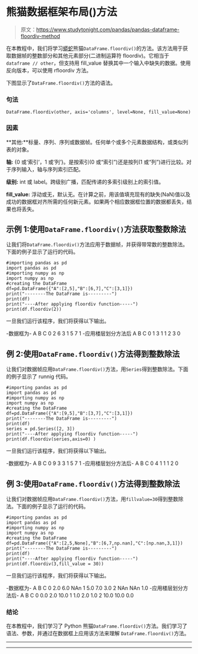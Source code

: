 # 熊猫数据框架布局()方法

> 原文：<https://www.studytonight.com/pandas/pandas-dataframe-floordiv-method>

在本教程中，我们将学习[蟒蛇](https://www.studytonight.com/python/getting-started-with-python)熊猫`DataFrame.floordiv()`的方法。该方法用于获取数据帧的整数部分和其他元素部分(二进制运算符 floordiv)。它相当于`dataframe // other`，但支持用 fill_value 替换其中一个输入中缺失的数据。使用反向版本，可以使用 rfloordiv 方法。

下图显示了`DataFrame.floordiv()`方法的语法。

### 句法

```
DataFrame.floordiv(other, axis='columns', level=None, fill_value=None)
```

### 因素

**其他:**标量、序列、序列或数据帧。任何单个或多个元素数据结构，或类似列表的对象。

**轴:** {0 或‘索引’，1 或‘列’}。是按索引(0 或“索引”)还是按列(1 或“列”)进行比较。对于序列输入，轴与序列索引匹配。

**级别:** int 或 label。跨级别广播，匹配传递的多索引级别上的索引值。

**fill_value:** 浮动或无，默认无。在计算之前，用该值填充现有的缺失(NaN)值以及成功的数据框对齐所需的任何新元素。如果两个相应数据框位置的数据都丢失，结果也将丢失。

## 示例 1:使用`DataFrame.floordiv()`方法获取整数除法

让我们将`DataFrame.floordiv()`方法应用于数据帧，并获得带常数的整数除法。下面的例子显示了运行的代码。

```
#importing pandas as pd
import pandas as pd
#importing numpy as np
import numpy as np
#creating the DataFrame
df=pd.DataFrame({"A":[2,5],"B":[6,7],"C":[3,1]})
print("--------The DataFrame is---------")
print(df)
print("----After applying floordiv function-----")
print(df.floordiv(2))
```

一旦我们运行该程序，我们将获得以下输出。

-数据框为-
A B C
0 2 6 3
1 5 7 1
-应用楼层划分方法后
A B C
0 1 3 1
1 2 3 0

## 例 2:使用`DataFrame.floordiv()`方法得到整数除法

让我们对数据帧应用`DataFrame.floordiv()`方法，用`Series`得到整数除法。下面的例子显示了 runnig 代码。

```
#importing pandas as pd
import pandas as pd
#importing numpy as np
import numpy as np
#creating the DataFrame
df=pd.DataFrame({"A":[9,5],"B":[3,7],"C":[3,1]})
print("--------The DataFrame is---------")
print(df)
series = pd.Series([2, 3]) 
print("----After applying floordiv function-----")
print(df.floordiv(series,axis=0) )
```

一旦我们运行该程序，我们将获得以下输出。

-数据框为-
A B C
0 9 3 3
1 5 7 1
-应用楼层划分方法后-
A B C
0 4 1
1 1 2 0

## 例 3:使用`DataFrame.floordiv()`方法得到整数除法

让我们对数据帧应用`DataFrame.floordiv()`方法，用`fillvalue=30`得到整数除法。下面的例子显示了运行的代码。

```
#importing pandas as pd
import pandas as pd
#importing numpy as np
import numpy as np
#creating the DataFrame
df=pd.DataFrame({"A":[2,5,None],"B":[6,7,np.nan],"C":[np.nan,3,1]})
print("--------The DataFrame is---------")
print(df)
print("----After applying floordiv function-----")
print(df.floordiv(3,fill_value = 30))
```

一旦我们运行该程序，我们将获得以下输出。

-数据框为-
A B C
0 2.0 6.0 NAn
1 5.0 7.0 3.0
2 NAn NAn 1.0
-应用楼层划分方法后-
A B C
0 0.0 2.0 10.0
1 1.0 2.0 1.0
2 10.0 10.0 0.0

### 结论

在本教程中，我们学习了 Python 熊猫`DataFrame.floordiv()`方法。我们学习了语法、参数，并通过在数据框上应用该方法来理解 `DataFrame.floordiv()`方法。

* * *

* * *